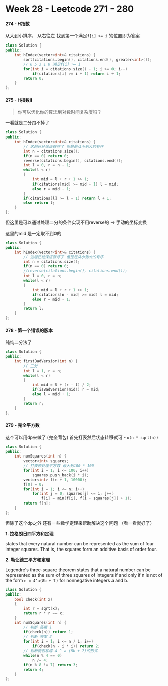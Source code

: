 <!--
 * @Description: 
 * @Versions: 
 * @Author: Vernon Cui
 * @Github: https://github.com/vernon97
 * @Date: 2021-01-18 21:14:09
 * @LastEditors: Vernon Cui
 * @LastEditTime: 2021-02-01 22:37:33
 * @FilePath: /.leetcode/Users/vernon/Leetcode-notes/week28.md
-->
# Week 28 - Leetcode 271 - 280

#### 274 - H指数

从大到小排序， 从右往左 找到第一个满足`f[i] >= i` 的位置即为答案

```cpp
class Solution {
public:
    int hIndex(vector<int>& citations) {
        sort(citations.begin(), citations.end(), greater<int>());
        // 6 5 3 1 0 满足f[i] >= i 
        for(int i = citations.size() - 1; i >= 0; i--)
            if(citations[i] >= i + 1) return i + 1;
        return 0;
    }
};
```

#### 275 - H指数II

> 你可以优化你的算法到对数时间复杂度吗？

一看就是二分跑不掉了

```cpp
class Solution {
public:
    int hIndex(vector<int>& citations) {
        // 这题已经保证有序了 但是是从小到大的有序
        int n = citations.size();
        if(n == 0) return 0;
        reverse(citations.begin(), citations.end());
        int l = 0, r = n - 1;
        while(l < r)
        {
            int mid = l + r + 1 >> 1;
            if(citations[mid] >= mid + 1) l = mid;
            else r = mid - 1;
        }
        if(citations[l] >= l + 1) return l + 1;
        else return l;
    }
};
```

但这里是可以通过处理二分的条件实现不用reverse的 -> 手动的坐标变换

这里的mid 是一定取不到0的

```cpp
class Solution {
public:
    int hIndex(vector<int>& citations) {
        // 这题已经保证有序了 但是是从小到大的有序
        int n = citations.size();
        if(n == 0) return 0;
        //reverse(citations.begin(), citations.end());
        int l = 0, r = n;
        while(l < r)
        {
            int mid = l + r + 1 >> 1;
            if(citations[n - mid] >= mid) l = mid;
            else r = mid - 1;
        }
        return l;
    }
};
```

#### 278 - 第一个错误的版本

纯纯二分法了

```cpp
class Solution {
public:
    int firstBadVersion(int n) {
        // 二分
        int l = 1, r = n;
        while(l < r)
        {
            int mid = l + (r - l) / 2;
            if(isBadVersion(mid)) r = mid;
            else l = mid + 1;
        } 
        return r;
    }
};
```

#### 279 - 完全平方数

这个可以用dp来做了 (完全背包) 首先打表然后状态转移就可 - `o(n * sqrt(n))`

```cpp
class Solution {
public:
    int numSquares(int n) {
        vector<int> squares;
        // 打表预处理平方数 最大到100 * 100
        for(int i = 1; i <= 100; i++)
            squares.push_back(i * i);
        vector<int> f(n + 1, 10000);
        f[0] = 0;
        for(int i = 1; i <= n; i++)
            for(int j = 0; squares[j] <= i; j++)
                f[i] = min(f[i], f[i - squares[j]] + 1);
        return f[n];
    }
};
```

但除了这个dp之外 还有一些数学定理来帮助解决这个问题 （看一看就好了）

**1. 拉格朗日四平方和定理**

states that every natural number can be represented as the sum of four integer squares. That is, the squares form an additive basis of order four.

**2. 勒让德三平方和定理**

Legendre's three-square theorem states that a natural number can be represented as the sum of three squares of integers
if and only if n is not of the form 
`n = 4^a(8b + 7)` for nonnegative integers a and b.

```cpp
class Solution {
public:
    bool check(int x)
    {
        int r = sqrt(x);
        return r * r == x;
    }
    int numSquares(int n) {
        // 判断 答案 1
        if(check(n)) return 1;
        // 判断 答案 2
        for(int i = 1; i <= n / i; i++)
            if(check(n - i * i)) return 2;
        // 判断能否写成 4 ^ a (8b + 7)的形式
        while(n % 4 == 0)
            n /= 4;
        if(n % 8 != 7) return 3;
        return 4;
    }
};
```
